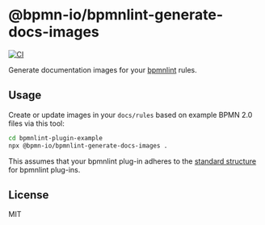 # @bpmn-io/bpmnlint-generate-docs-images

[![CI](https://github.com/bpmn-io/bpmnlint-generate-docs-images/actions/workflows/CI.yml/badge.svg)](https://github.com/bpmn-io/bpmnlint-generate-docs-images/actions/workflows/CI.yml)

Generate documentation images for your [bpmnlint](https://github.com/bpmn-io/bpmnlint) rules.

## Usage

Create or update images in your `docs/rules` based on example BPMN 2.0 files via this tool:

```sh
cd bpmnlint-plugin-example
npx @bpmn-io/bpmnlint-generate-docs-images .
```

This assumes that your bpmnlint plug-in adheres to the [standard structure](https://github.com/bpmn-io/bpmnlint-plugin-example) for bpmnlint plug-ins.

## License

MIT
